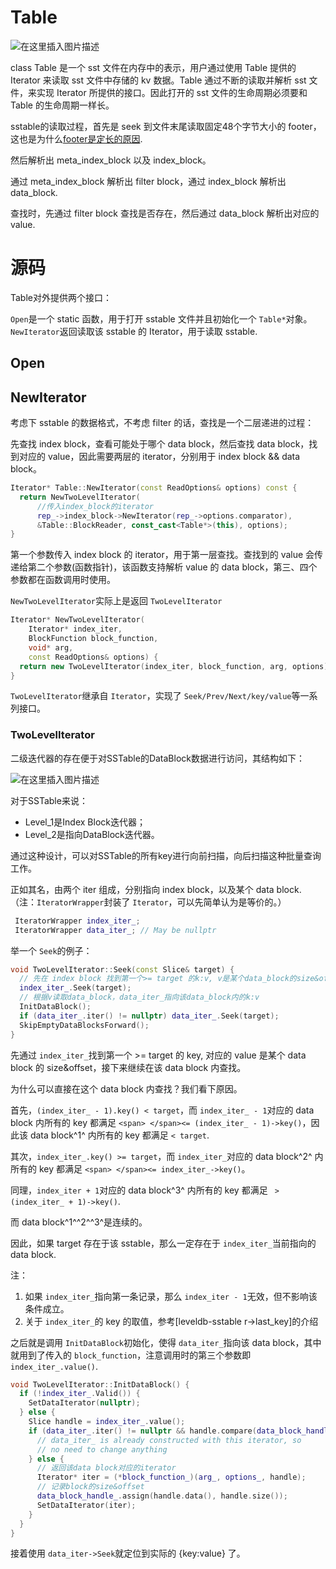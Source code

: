 # Table

![在这里插入图片描述](https://img-blog.csdnimg.cn/20210604011230138.png?x-oss-process=image/watermark,type_ZmFuZ3poZW5naGVpdGk,shadow_10,text_aHR0cHM6Ly9ibG9nLmNzZG4ubmV0L3dlaXhpbl80MjY1MzQwNg==,size_16,color_FFFFFF,t_70#pic_center)

class Table 是一个 sst 文件在内存中的表示，用户通过使用 Table 提供的 Iterator 来读取 sst 文件中存储的 kv 数据。Table 通过不断的读取并解析 sst 文件，来实现 Iterator 所提供的接口。因此打开的 sst 文件的生命周期必须要和 Table 的生命周期一样长。

sstable的读取过程，首先是 seek 到文件末尾读取固定48个字节大小的 footer，这也是为什么[footer是定长的原因](https://izualzhy.cn/leveldb-sstable#33-footer).

然后解析出 meta_index_block 以及 index_block。

通过 meta_index_block 解析出 filter block，通过 index_block 解析出 data_block.

查找时，先通过 filter block 查找是否存在，然后通过 data_block 解析出对应的 value.

# 源码

Table对外提供两个接口：

`Open`是一个 static 函数，用于打开 sstable 文件并且初始化一个 `Table*`对象。
`NewIterator`返回读取该 sstable 的 Iterator，用于读取 sstable.

## Open

## NewIterator

考虑下 sstable 的数据格式，不考虑 filter 的话，查找是一个二层递进的过程：

先查找 index block，查看可能处于哪个 data block，然后查找 data block，找到对应的 value，因此需要两层的 iterator，分别用于 index block && data block。

```cpp
Iterator* Table::NewIterator(const ReadOptions& options) const {
  return NewTwoLevelIterator(
      //传入index_block的iterator
      rep_->index_block->NewIterator(rep_->options.comparator),
      &Table::BlockReader, const_cast<Table*>(this), options);
}
```

第一个参数传入 index block 的 iterator，用于第一层查找。查找到的 value 会传递给第二个参数(函数指针)，该函数支持解析 value 的 data block，第三、四个参数都在函数调用时使用。

`NewTwoLevelIterator`实际上是返回 `TwoLevelIterator`

```cpp
Iterator* NewTwoLevelIterator(
    Iterator* index_iter,
    BlockFunction block_function,
    void* arg,
    const ReadOptions& options) {
  return new TwoLevelIterator(index_iter, block_function, arg, options);
}
```

`TwoLevelIterator`继承自 `Iterator`，实现了 `Seek/Prev/Next/key/value`等一系列接口。

### TwoLevelIterator

二级迭代器的存在便于对SSTable的DataBlock数据进行访问，其结构如下：

![在这里插入图片描述](https://img-blog.csdnimg.cn/20200614175126109.png#pic_center?x-oss-process=image/watermark,type_ZmFuZ3poZW5naGVpdGk,shadow_10,text_aHR0cHM6Ly9ibG9nLmNzZG4ubmV0L0g1MTQ0MzQ0ODU=,size_16,color_FFFFFF,t_70)

对于SSTable来说：

* Level_1是Index Block迭代器；
* Level_2是指向DataBlock迭代器。

通过这种设计，可以对SSTable的所有key进行向前扫描，向后扫描这种批量查询工作。

正如其名，由两个 iter 组成，分别指向 index block，以及某个 data block.（注：`IteratorWrapper`封装了 `Iterator`，可以先简单认为是等价的。）

```cpp
 IteratorWrapper index_iter_;
 IteratorWrapper data_iter_; // May be nullptr
```

举一个 `Seek`的例子：

```cpp
void TwoLevelIterator::Seek(const Slice& target) {
  // 先在 index block 找到第一个>= target 的k:v, v是某个data_block的size&offset
  index_iter_.Seek(target);
  // 根据v读取data_block，data_iter_指向该data_block内的k:v
  InitDataBlock();
  if (data_iter_.iter() != nullptr) data_iter_.Seek(target);
  SkipEmptyDataBlocksForward();
}
```

先通过 `index_iter_`找到第一个 >= target 的 key, 对应的 value 是某个 data block 的 size&offset，接下来继续在该 data block 内查找。

为什么可以直接在这个 data block 内查找？我们看下原因。

首先，`(index_iter_ - 1).key() < target`，而 `index_iter_ - 1`对应的 data block 内所有的 key 都满足 `<span> </span><= (index_iter_ - 1)->key()`，因此该 data block^1^ 内所有的 key 都满足 `< target`.

其次，`index_iter_.key() >= target`，而 `index_iter_`对应的 data block^2^ 内所有的 key 都满足 `<span> </span><= index_iter_->key()`。

同理，`index_iter + 1`对应的 data block^3^ 内所有的 key 都满足 ` > (index_iter_ + 1)->key()`.

而 data block^1^^2^^3^是连续的。

因此，如果 target 存在于该 sstable，那么一定存在于 `index_iter_`当前指向的 data block.

注：

1. 如果 `index_iter_`指向第一条记录，那么 `index_iter - 1`无效，但不影响该条件成立。
2. 关于 `index_iter_`的 key 的取值，参考[leveldb-sstable r->last_key]的介绍

之后就是调用 `InitDataBlock`初始化，使得 `data_iter_`指向该 data block，其中就用到了传入的 `block_function`，注意调用时的第三个参数即 `index_iter_.value()`.

```cpp
void TwoLevelIterator::InitDataBlock() {
  if (!index_iter_.Valid()) {
    SetDataIterator(nullptr);
  } else {
    Slice handle = index_iter_.value();
    if (data_iter_.iter() != nullptr && handle.compare(data_block_handle_) == 0) {
      // data_iter_ is already constructed with this iterator, so
      // no need to change anything
    } else {
      // 返回该data block对应的iterator
      Iterator* iter = (*block_function_)(arg_, options_, handle);
      // 记录block的size&offset
      data_block_handle_.assign(handle.data(), handle.size());
      SetDataIterator(iter);
    }
  }
}
```

接着使用 `data_iter->Seek`就定位到实际的 {key:value} 了。
